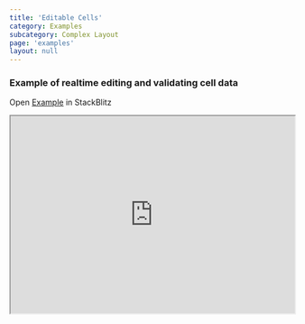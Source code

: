 ```yaml
---
title: 'Editable Cells'
category: Examples
subcategory: Complex Layout
page: 'examples'
layout: null
---
```


<h3>Example of realtime editing and validating cell data</h3>
<div>Open <a href="https://stackblitz.com/edit/tablejs-community-editable-cells-ivy" target="_blank">Example</a> in StackBlitz <a href="https://stackblitz.com/edit/tablejs-community-editable-cells-ivy" target="_blank"><i class="fas fa-external-link-alt"></i></a></div><p></p>
<iframe width="100%" height="350px" src="https://stackblitz.com/edit/tablejs-community-editable-cells-ivy?ctl=1&embed=1&file=src/app/app.component.ts&hideExplorer=1&hideNavigation=1&theme=light&view=preview"></iframe>